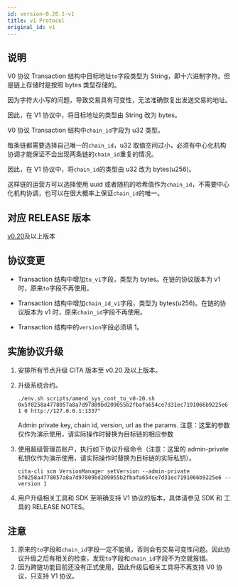 ```yaml
---
id: version-0.20.1-v1
title: v1 Protocol
original_id: v1
---
```


## 说明

V0 协议 Transaction 结构中目标地址`to`字段类型为 String，即十六进制字符。但是链上存储时是按照 bytes 类型存储的。

因为字符大小写的问题，导致交易具有可变性，无法准确恢复出发送交易的地址。

因此，在 V1 协议中，将目标地址的类型由 String 改为 bytes。

V0 协议 Transaction 结构中`chain_id`字段为 u32 类型。

每条链都需要选择自己唯一的`chain_id`，u32 取值空间过小，必须有中心化机构协调才能保证不会出现两条链的`chain_id`重复的情况。

因此，在 V1 协议中，将`chain_id`的类型由 u32 改为 bytes(u256)。

这样链的运营方可以选择使用 uuid 或者随机的哈希值作为`chain_id`，不需要中心化机构协调，也可以在很大概率上保证`chain_id`的唯一。

## 对应 RELEASE 版本

[v0.20](https://github.com/citahub/cita/releases/tag/v0.20)及以上版本

## 协议变更

- Transaction 结构中增加`to_v1`字段，类型为 bytes。在链的协议版本为 v1 时，原来`to`字段不再使用。

- Transaction 结构中增加`chain_id_v1`字段，类型为 bytes(u256)。在链的协议版本为 v1 时，原来`chain_id`字段不再使用。

- Transaction 结构中的`version`字段必须填 1。

## 实施协议升级

1. 安排所有节点升级 CITA 版本至 v0.20 及以上版本。
2. 升级系统合约。

   ```
   ./env.sh scripts/amend_sys_cont_to_v0-20.sh 0x5f0258a4778057a8a7d97809bd209055b2fbafa654ce7d31ec7191066b9225e6 1 0 http://127.0.0.1:1337"
   ```

   Admin private key, chain id, version, url  as the params.
   注意：这里的参数仅作为演示使用，请实际操作时替换为目标链的相应参数
   
3. 使用超级管理员账户，执行如下协议升级命令（注意：这里的 admin-private 私钥仅作为演示使用，请实际操作时替换为目标链的实际私钥）。

   ```
   cita-cli scm VersionManager setVersion --admin-private 5f0258a4778057a8a7d97809bd209055b2fbafa654ce7d31ec7191066b9225e6 --version 1
   ```

4. 用户升级相关工具和 SDK 至明确支持 V1 协议的版本，具体请参见 SDK 和 工具的 RELEASE NOTES。

## 注意

1. 原来的`to`字段和`chain_id`字段一定不能填，否则会有交易可变性问题。因此协议升级之后有相关的检查，发现`to`字段和`chain_id`字段不为空就报错。
2. 因为跨链功能目前还没有正式使用，因此升级后相关工具将不再支持 V0 协议，只支持 V1 协议。
